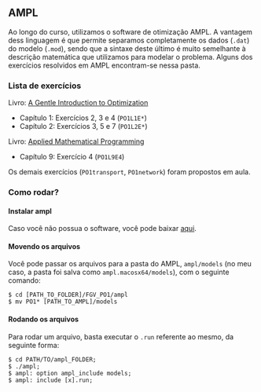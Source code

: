 ## AMPL

Ao longo do  curso, utilizamos o software de otimização AMPL. A vantagem dess linguagem é que permite separamos completamente os dados (`.dat`) do modelo (`.mod`), sendo que a sintaxe deste último é muito semelhante à descrição matemática que utilizamos para modelar o problema. Alguns dos exercícios resolvidos em AMPL encontram-se nessa pasta.

### Lista de exercícios

Livro: [A Gentle Introduction to Optimization](https://www.cambridge.org/br/academic/subjects/mathematics/optimization-or-and-risk-analysis/gentle-introduction-optimization?format=HB&isbn=9781107053441)

- Capítulo 1: Exercícios 2, 3 e 4 (`PO1L1E*`)
- Capítulo 2: Exercícios 3, 5 e 7 (`PO1L2E*`)

Livro: [Applied Mathematical Programming](http://web.mit.edu/15.053/www/AMP.htm)
- Capítulo 9: Exercício 4 (`PO1L9E4`)

Os demais exercícios (`PO1transport`, `PO1network`) foram propostos em aula.

### Como rodar? 

#### Instalar ampl
Caso você não possua o software, você pode baixar [aqui](https://ampl.com/try-ampl/download-a-free-demo/).

#### Movendo os arquivos
Você pode passar os arquivos para a pasta do AMPL, `ampl/models` (no meu caso, a pasta foi salva como `ampl.macosx64/models`), com o seguinte comando:

```
$ cd [PATH_TO_FOLDER]/FGV_PO1/ampl
$ mv PO1* [PATH_TO_AMPL]/models
```

#### Rodando os arquivos
Para rodar um arquivo, basta executar o `.run` referente ao mesmo, da seguinte forma:

```
$ cd PATH/TO/ampl_FOLDER;
$ ./ampl;
$ ampl: option ampl_include models;
$ ampl: include [x].run;
```
